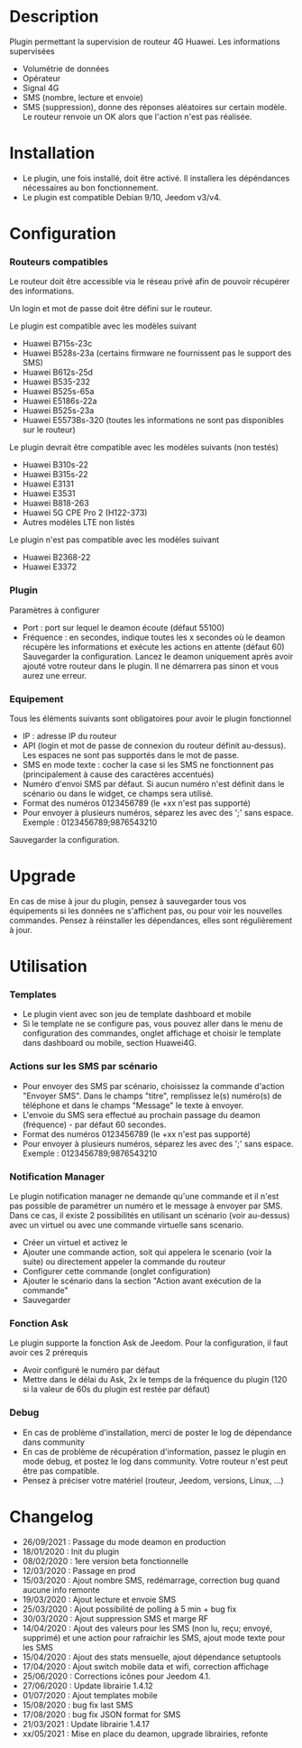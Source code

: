 Description 
===

Plugin permettant la supervision de routeur 4G Huawei.
Les informations supervisées
-	Volumétrie de données
-	Opérateur
-	Signal 4G
-	SMS (nombre, lecture et envoie)
-	SMS (suppression), donne des réponses aléatoires sur certain modèle. Le routeur renvoie un OK alors que l'action n'est pas réalisée.

Installation
===

-	Le plugin, une fois installé, doit être activé. Il installera les dépéndances nécessaires au bon fonctionnement.
-	Le plugin est compatible Debian 9/10, Jeedom v3/v4.

Configuration
===

### Routeurs compatibles

Le routeur doit être accessible via le réseau privé afin de pouvoir récupérer des informations.

Un login et mot de passe doit être défini sur le routeur.

Le plugin est compatible avec les modèles suivant
-	Huawei B715s-23c
-	Huawei B528s-23a (certains firmware ne fournissent pas le support des SMS)
-	Huawei B612s-25d
-	Huawei B535-232
-	Huawei B525s-65a
-	Huawei E5186s-22a
-	Huawei B525s-23a
-	Huawei E5573Bs-320 (toutes les informations ne sont pas disponibles sur le routeur)

Le plugin devrait être compatible avec les modèles suivants (non testés)
-	Huawei B310s-22
-	Huawei B315s-22
-	Huawei E3131
-	Huawei E3531
-	Huawei B818-263
-	Huawei 5G CPE Pro 2 (H122-373)
-	Autres modèles LTE non listés

Le plugin n'est pas compatible avec les modèles suivant
-	Huawei B2368-22
-	Huawei E3372

### Plugin

Paramètres à configurer
-	Port : port sur lequel le deamon écoute (défaut 55100)
-	Fréquence : en secondes, indique toutes les x secondes où le deamon récupère les informations et exécute les actions en attente (défaut 60)
Sauvegarder la configuration. 
Lancez le deamon uniquement après avoir ajouté votre routeur dans le plugin. Il ne démarrera pas sinon et vous aurez une erreur.

### Equipement

Tous les éléments suivants sont obligatoires pour avoir le plugin fonctionnel

-   IP : adresse IP du routeur
-   API (login et mot de passe de connexion du routeur définit au-dessus). Les espaces ne sont pas supportés dans le mot de passe.
-	SMS en mode texte : cocher la case si les SMS ne fonctionnent pas (principalement à cause des caractères accentués)
-	Numéro d'envoi SMS par défaut. Si aucun numéro n'est définit dans le scénario ou dans le widget, ce champs sera utilisé.
-	Format des numéros 0123456789 (le +xx n'est pas supporté)
-	Pour envoyer à plusieurs numéros, séparez les avec des ';' sans espace. Exemple : 0123456789;9876543210

Sauvegarder la configuration. 

Upgrade
===
En cas de mise à jour du plugin, pensez à sauvegarder tous vos équipements si les données ne s'affichent pas, ou pour voir les nouvelles commandes.
Pensez à réinstaller les dépendances, elles sont régulièrement à jour.


Utilisation
===

### Templates

-	Le plugin vient avec son jeu de template dashboard et mobile
-	Si le template ne se configure pas, vous pouvez aller dans le menu de configuration des commandes, onglet affichage et choisir le template dans dashboard ou mobile, section Huawei4G.

### Actions sur les SMS par scénario

-	Pour envoyer des SMS par scénario, choisissez la commande d'action "Envoyer SMS". Dans le champs "titre", remplissez le(s) numéro(s) de téléphone et dans le champs "Message" le texte à envoyer.
-	L'envoie du SMS sera effectué au prochain passage du deamon (fréquence) - par défaut 60 secondes. 
-	Format des numéros 0123456789 (le +xx n'est pas supporté)
-	Pour envoyer à plusieurs numéros, séparez les avec des ';' sans espace. Exemple : 0123456789;9876543210

### Notification Manager

Le plugin notification manager ne demande qu'une commande et il n'est pas possible de paramétrer un numéro et le message à envoyer par SMS.
Dans ce cas, il existe 2 possibilités en utilisant un scénario (voir au-dessus) avec un virtuel ou avec une commande virtuelle sans scenario.
-	Créer un virtuel et activez le
-	Ajouter une commande action, soit qui appelera le scenario (voir la suite) ou directement appeler la commande du routeur
-	Configurer cette commande (onglet configuration)
-	Ajouter le scénario dans la section "Action avant exécution de la commande"
-	Sauvegarder

### Fonction Ask

Le plugin supporte la fonction Ask de Jeedom. Pour la configuration, il faut avoir ces 2 prérequis
-	Avoir configuré le numéro par défaut
-	Mettre dans le délai du Ask, 2x le temps de la fréquence du plugin (120 si la valeur de 60s du plugin est restée par défaut)

### Debug

-	En cas de problème d'installation, merci de poster le log de dépendance dans community
-	En cas de problème de récupération d'information, passez le plugin en mode debug, et postez le log dans community. Votre routeur n'est peut être pas compatible.
-	Pensez à préciser votre matériel (routeur, Jeedom, versions, Linux, ...)

Changelog
===

-	26/09/2021 : Passage du mode deamon en production
-	18/01/2020 : Init du plugin
-	08/02/2020 : 1ere version beta fonctionnelle
-	12/03/2020 : Passage en prod
-	15/03/2020 : Ajout nombre SMS, redémarrage, correction bug quand aucune info remonte
-	19/03/2020 : Ajout lecture et envoie SMS
-	25/03/2020 : Ajout possibilité de polling à 5 min + bug fix
-	30/03/2020 : Ajout suppression SMS et marge RF
-	14/04/2020 : Ajout des valeurs pour les SMS (non lu, reçu; envoyé, supprimé) et une action pour rafraichir les SMS, ajout mode texte pour les SMS
-	15/04/2020 : Ajout des stats mensuelle, ajout dépendance setuptools
-	17/04/2020 : Ajout switch mobile data et wifi, correction affichage
-	25/06/2020 : Corrections icônes pour Jeedom 4.1.
-	27/06/2020 : Update librairie 1.4.12
-	01/07/2020 : Ajout templates mobile
-	15/08/2020 : bug fix last SMS
-	17/08/2020 : bug fix JSON format for SMS
-	21/03/2021 : Update librairie 1.4.17
-	xx/05/2021 : Mise en place du deamon, upgrade librairies, refonte

